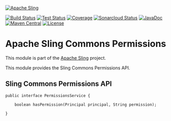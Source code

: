 [![Apache Sling](https://sling.apache.org/res/logos/sling.png)](https://sling.apache.org)

&#32;[![Build Status](https://ci-builds.apache.org/job/Sling/job/modules/job/sling-org-apache-sling-commons-permissions/job/master/badge/icon)](https://ci-builds.apache.org/job/Sling/job/modules/job/sling-org-apache-sling-commons-permissions/job/master/)&#32;[![Test Status](https://img.shields.io/jenkins/tests.svg?jobUrl=https://ci-builds.apache.org/job/Sling/job/modules/job/sling-org-apache-sling-commons-permissions/job/master/)](https://ci-builds.apache.org/job/Sling/job/modules/job/sling-org-apache-sling-commons-permissions/job/master/test/?width=800&height=600)&#32;[![Coverage](https://sonarcloud.io/api/project_badges/measure?project=apache_sling-org-apache-sling-commons-permissions&metric=coverage)](https://sonarcloud.io/dashboard?id=apache_sling-org-apache-sling-commons-permissions)&#32;[![Sonarcloud Status](https://sonarcloud.io/api/project_badges/measure?project=apache_sling-org-apache-sling-commons-permissions&metric=alert_status)](https://sonarcloud.io/dashboard?id=apache_sling-org-apache-sling-commons-permissions)&#32;[![JavaDoc](https://www.javadoc.io/badge/org.apache.sling/org.apache.sling.commons.permissions.svg)](https://www.javadoc.io/doc/org.apache.sling/org.apache.sling.commons.permissions)&#32;[![Maven Central](https://maven-badges.herokuapp.com/maven-central/org.apache.sling/org.apache.sling.commons.permissions/badge.svg)](https://search.maven.org/#search%7Cga%7C1%7Cg%3A%22org.apache.sling%22%20a%3A%22org.apache.sling.commons.permissions%22) [![License](https://img.shields.io/badge/License-Apache%202.0-blue.svg)](https://www.apache.org/licenses/LICENSE-2.0)

# Apache Sling Commons Permissions

This module is part of the [Apache Sling](https://sling.apache.org) project.

This module provides the Sling Commons Permissions API.

## Sling Commons Permissions API

```
public interface PermissionsService {

    boolean hasPermission(Principal principal, String permission);

}
```
